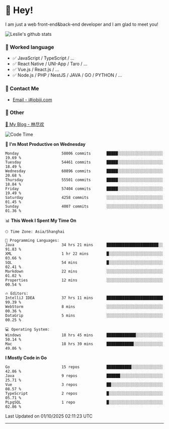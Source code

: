 # 👋 Hey!

I am just a web front-end&back-end developer and I am glad to meet you!

![Leslie's github stats](https://github-readme-stats.vercel.app/api?username=unsafe-ptr&&show_icons=true&&title_color=1abc9c&&icon_color=1abc9c)


### 📝 Worked language

- ✅ JavaScript / TypeScript / ...
- ✅ React Native / UNI-App / Taro / ...
- ✅ Vue.js / React.js / ...
- ✅ Node.js / PHP / NestJS / JAVA / GO / PYTHON / ...

### 📮 Contact Me

- [Email - i#iobiji.com](mailto:i@iobiji.com)


### 🤪 Other

[📌 My Blog - 林尽欢](https://iobiji.com)

<!--START_SECTION:waka-->
![Code Time](http://img.shields.io/badge/Code%20Time-2%2C217%20hrs%2056%20mins-blue)

📅 **I'm Most Productive on Wednesday** 

```text
Monday                   58006 commits       █████░░░░░░░░░░░░░░░░░░░░   19.69 % 
Tuesday                  54461 commits       █████░░░░░░░░░░░░░░░░░░░░   18.49 % 
Wednesday                60896 commits       █████░░░░░░░░░░░░░░░░░░░░   20.68 % 
Thursday                 55501 commits       █████░░░░░░░░░░░░░░░░░░░░   18.84 % 
Friday                   57404 commits       █████░░░░░░░░░░░░░░░░░░░░   19.49 % 
Saturday                 4258 commits        ░░░░░░░░░░░░░░░░░░░░░░░░░   01.45 % 
Sunday                   4007 commits        ░░░░░░░░░░░░░░░░░░░░░░░░░   01.36 % 
```


📊 **This Week I Spent My Time On** 

```text
🕑︎ Time Zone: Asia/Shanghai

💬 Programming Languages: 
Java                     34 hrs 21 mins      ███████████████████████░░   91.83 % 
XML                      1 hr 22 mins        █░░░░░░░░░░░░░░░░░░░░░░░░   03.66 % 
SQL                      54 mins             █░░░░░░░░░░░░░░░░░░░░░░░░   02.41 % 
Markdown                 22 mins             ░░░░░░░░░░░░░░░░░░░░░░░░░   01.02 % 
Properties               12 mins             ░░░░░░░░░░░░░░░░░░░░░░░░░   00.54 % 

🔥 Editors: 
IntelliJ IDEA            37 hrs 11 mins      █████████████████████████   99.39 % 
WebStorm                 8 mins              ░░░░░░░░░░░░░░░░░░░░░░░░░   00.36 % 
DataGrip                 5 mins              ░░░░░░░░░░░░░░░░░░░░░░░░░   00.25 % 

💻 Operating System: 
Windows                  18 hrs 45 mins      █████████████░░░░░░░░░░░░   50.14 % 
Mac                      18 hrs 39 mins      ████████████░░░░░░░░░░░░░   49.86 % 
```

**I Mostly Code in Go** 

```text
Go                       15 repos            ███████████░░░░░░░░░░░░░░   42.86 % 
Java                     9 repos             ██████░░░░░░░░░░░░░░░░░░░   25.71 % 
Vue                      3 repos             ██░░░░░░░░░░░░░░░░░░░░░░░   08.57 % 
TypeScript               2 repos             █░░░░░░░░░░░░░░░░░░░░░░░░   05.71 % 
PLpgSQL                  1 repo              █░░░░░░░░░░░░░░░░░░░░░░░░   02.86 % 
```




 Last Updated on 01/10/2025 02:11:23 UTC
<!--END_SECTION:waka-->
---
